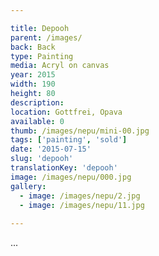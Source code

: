 ```yaml
---

title: Depooh
parent: /images/
back: Back
type: Painting
media: Acryl on canvas
year: 2015
width: 190
height: 80
description: 
location: Gottfrei, Opava
available: 0
thumb: /images/nepu/mini-00.jpg
tags: ['painting', 'sold']
date: '2015-07-15'
slug: 'depooh'
translationKey: 'depooh'
image: /images/nepu/000.jpg
gallery:
  - image: /images/nepu/2.jpg
  - image: /images/nepu/11.jpg
  
---
```

...

